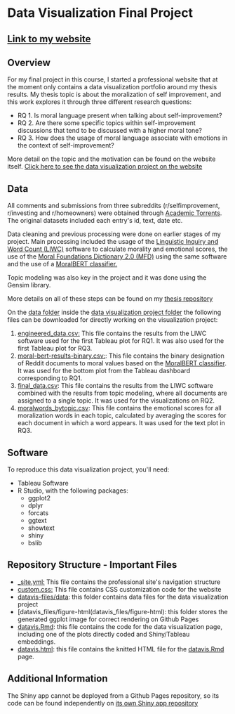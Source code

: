 # Data Visualization Final Project 

## [Link to my website](https://natashacarpcast.github.io/index.html)

## Overview

For my final project in this course, I started a professional website that at the moment only contains a 
data visualization portfolio around my thesis results. My thesis topic is about
the moralization of self improvement, and this work explores it through three different research questions: 

-   RQ 1. Is moral language present when talking about self-improvement?
-   RQ 2. Are there some specific topics within self-improvement discussions that tend to be discussed with a higher moral tone?
-   RQ 3. How does the usage of moral language associate with emotions in the context of self-improvement?

More detail on the topic and the motivation can be found on the website itself.
[Click here to see the data visualization project on the website](https://natashacarpcast.github.io/datavis.html)

## Data

All comments and submissions from three subreddits (r/selfimprovement, r/investing and r/homeowners) were obtained through [Academic Torrents](https://academictorrents.com/details/56aa49f9653ba545f48df2e33679f014d2829c10). 
The original datasets included each entry's id, text, date etc.  

Data cleaning and previous processing were done on earlier stages of my project. 
Main processing included the usage of the  [Linguistic Inquiry and Word Count (LIWC)](https://www.liwc.app/) software to calculate morality and emotional scores, 
the use of the [Moral Foundations Dictionary 2.0 (MFD)](https://www.liwc.app/dictionaries) using the same software and the use of a
[MoralBERT classifier.](https://github.com/vjosapreniqi/MoralBERT) 

Topic modeling was also key in the project and it was done using the Gensim library.

More details on all of these steps can be found on my [thesis repository](https://github.com/natashacarpcast/moralization-selfimprovement)

On the [data folder](datavis-files/data) inside the [data visualization project folder](datavis-files)
the following files can be downloaded for directly working on the visualization project:

1) [engineered_data.csv:](datavis-files/data/engineered_data.csv) This file contains the results from the LIWC software used for the first Tableau
plot for RQ1. It was also used for the first Tableau plot for RQ3. 
2) [moral-bert-results-binary.csv:](datavis-files/data/moralbert-result-binary.csv): This file contains the binary designation of Reddit documents to
moral values based on the [MoralBERT classifier](https://github.com/vjosapreniqi/MoralBERT). It was used for the bottom plot from the Tableau 
dashboard corresponding to RQ1. 
3) [final_data.csv](datavis-files/data/final_data.csv): This file contains the results from the LIWC software combined with the results from topic modeling, where all documents
are assigned to a single topic. It was used for the visualizations on RQ2. 
4) [moralwords_bytopic.csv](datavis-files/data/moralwords_bytopic.csv): This file contains the emotional scores for all moralization words in each topic, calculated by
averaging the scores for each document in which a word appears. It was used for the text plot in RQ3. 

## Software

To reproduce this data visualization project, you'll need:

- Tableau Software
- R Studio, with the following packages:
  - ggplot2
  - dplyr
  - forcats
  - ggtext
  - showtext
  - shiny
  - bslib

## Repository Structure - Important Files

- [_site.yml:](_site.yml) This file contains the professional site's navigation structure
- [custom.css:](custom.css) This file contains CSS customization code for the website
- [datavis-files/data](datavis-files/data): this folder contains data files for the data visualization project
- [datavis_files/figure-html(datavis_files/figure-html): this folder stores the generated ggplot image for correct rendering on Github Pages
- [datavis.Rmd](datavis.Rmd): this file contains the code for the data visualization page, including one of the plots directly coded and 
Shiny/Tableau embeddings. 
- [datavis.html](datavis.html): this file contains the knitted HTML file for the [datavis.Rmd](datavis.Rmd) page.

## Additional Information

The Shiny app cannot be deployed from a Github Pages repository, so its code can be found independently on
[its own Shiny app repository](https://github.com/natashacarpcast/shiny-finalproject-datavis)
